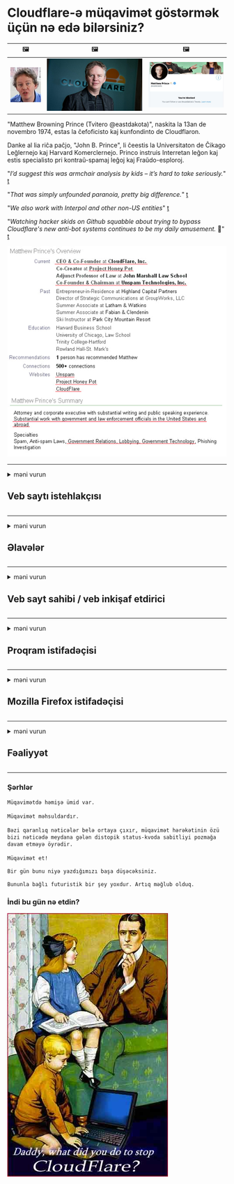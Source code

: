 # Cloudflare-ə müqavimət göstərmək üçün nə edə bilərsiniz?

| 🖼 | 🖼 | 🖼 |
| --- | --- | --- |
| ![](../image/matthew_prince_teen.jpg) | ![](../image/matthew_prince.jpg) | ![](../image/blockedbymatthewprince.jpg) |


"Matthew Browning Prince (Tvitero @eastdakota)", naskita la 13an de novembro 1974, estas la ĉefoficisto kaj kunfondinto de Cloudflaron.

Danke al lia riĉa paĉjo, "John B. Prince", li ĉeestis la Universitaton de Ĉikago Leĝlernejo kaj Harvard Komerclernejo.
Princo instruis Interretan leĝon kaj estis specialisto pri kontraŭ-spamaj leĝoj kaj Fraŭdo-esploroj.


"*I’d suggest this was armchair analysis by kids – it’s hard to take seriously.*" [t](https://www.theguardian.com/technology/2015/nov/19/cloudflare-accused-by-anonymous-helping-isis)

"*That was simply unfounded paranoia, pretty big difference.*"  [t](https://twitter.com/xxdesmus/status/992757936123359233)

"*We also work with Interpol and other non-US entities*" [t](https://twitter.com/eastdakota/status/1203028504184360960)

"*Watching hacker skids on Github squabble about trying to bypass Cloudflare's new anti-bot systems continues to be my daily amusement.* 🍿" [t](https://twitter.com/eastdakota/status/1273277839102656515)


![](../image/whoismp.jpg)

---


<details>
<summary>məni vurun

## Veb saytı istehlakçısı
</summary>


- Sevdiyiniz veb sayt Cloudflare istifadə edirsə, onlara Cloudflare istifadə etməmələrini söyləyin.
  - Facebook, Reddit, Twitter və ya Mastodon kimi sosial mediada sızlamaq heç bir fərq yaratmır. [Əməliyyatlar hashtaglardan daha yüksəkdir.](https://twitter.com/phyzonloop/status/1274132092490862594)
  - Özünüzü faydalı etmək istəyirsinizsə veb sayt sahibi ilə əlaqə saxlamağa çalışın.

[Cloudflare dedi](https://github.com/Eloston/ungoogled-chromium/issues/783):
```
Problemlə üzləşdiyiniz xüsusi xidmətlər və ya saytlar üçün administratorlarla əlaqə saxlamağınızı və təcrübənizi bölüşməyinizi tövsiyə edirik.
```

[Bunu istəmirsinizsə, veb sayt sahibi heç vaxt bu problemi bilmir.](../PEOPLE.md)

![](../image/liberapay.jpg)

[Uğurlu nümunə](https://counterpartytalk.org/t/turn-off-cloudflare-on-counterparty-co-plz/164/5).<br>
Probleminiz var? [Səsini indi qaldır.](https://github.com/maraoz/maraoz.github.io/issues/1) Aşağıdakı nümunə.

```
Siz sadəcə şirkət senzurasına və kütləvi nəzarətə kömək edirsiniz.
http://crimeflare.eu.org
```

```
Veb səhifəniz, CloudFlare-in məxfiliyi sui-istifadə edən xüsusi divarlı bağçasındadır.
http://crimeflare.eu.org
```

- Veb saytının məxfilik siyasətini oxumaq üçün bir az vaxt ayırın.
  - veb sayt Cloudflare-nin arxasındadırsa və ya veb sayt Cloudflare-a qoşulmuş xidmətlərdən istifadə edirsə.

"Cloudflare" nin nə olduğunu izah etməli və məlumatlarınızı Cloudflare ilə bölüşmək üçün icazə istəməlisiniz. Bunu etməmək, etibarın pozulmasına səbəb olacaq və sözügedən veb saytın qarşısını almaq lazımdır.

[Qəbul edilə bilən bir məxfilik siyasəti nümunəsi burada](https://archive.is/bDlTz) ("Subprocessors" > "Entity Name")

```
Məxfilik siyasətinizi oxudum və Cloudflare sözünü tapa bilmirəm.
Məlumatlarımı Cloudflare-ə qidalandırmağa davam etsəniz, məlumatlarınızı sizinlə bölüşməkdən imtina edirəm.
http://crimeflare.eu.org
```

Bu, Cloudflare sözünün olmayan gizlilik siyasətinin bir nümunəsidir.
[Liberland Jobs](https://archive.is/daKIr) [privacy policy](https://docsend.com/view/feiwyte):

![](../image/cfwontobey.jpg)

Cloudflare öz məxfilik siyasətinə malikdir.
[Cloudflare doxxing insanları sevir.](https://www.reddit.com/r/GamerGhazi/comments/2s64fe/be_wary_reporting_to_cloudflare/)

Veb saytın qeydiyyatdan keçmə forması üçün yaxşı bir nümunə.
AFAIK, sıfır veb sayt bunu edir. Onlara etibar edəcəksən?

```
"XYZ üçün qeydiyyatdan keç" düyməsinə basaraq, xidmət şərtlərimizi və məxfilik bəyanatımızı qəbul edirsiniz.
Ayrıca Cloudflare ilə məlumatlarınızı paylaşmağı və cloudflare-nin məxfilik bəyanatını qəbul etməyi qəbul edirsiniz.
Cloudflare məlumatlarınızı sızdırsa və ya serverlərimizə qoşulmağınıza icazə verməzsə, bizim günahımız deyil. [*]

[ Qeydiyyatdan keçmək ] [ razı deyiləm ]
```
[*] [PEOPLE.md](../PEOPLE.md)


- Onların xidmətindən istifadə etməməyə çalışın. Cloudflare tərəfindən izlənildiyini unutmayın.
  - ["I'm in your TLS, sniffin' your passworz"](../image/iminurtls.jpg)

- Digər veb səhifəni axtarın. İnternetdə alternativlər və fürsətlər var!

- Dostlarınızı Tor'dan gündəlik istifadə etməyə inandırın.
  - Anonimlik açıq internetin standartı olmalıdır!
  - [Tor layihəsinin bu layihəni bəyənmədiyini unutmayın.](../HISTORY.md)

</details>

------

<details>
<summary>məni vurun

## Əlavələr
</summary>

- Brauzeriniz Firefox, Tor Browser və ya Ungoogled Chromium varsa, aşağıdakı bu əlavələrdən birini istifadə edin.
  - Başqa yeni əlavə əlavə etmək istəyirsinizsə əvvəlcə bu barədə soruşun.


| Ad | İnkişaf etdirici | Dəstək | Blok edə bilərsiniz | Xəbər verə bilər | Chrome |
| -------- | -------- | -------- | -------- | -------- | -------- |
| [Bloku Cloudflaron MITM-Atakon](../subfiles/about.bcma.md) | #Addon | [ ? ](http://crimeflare.eu.org/) | **Bəli**     | **Bəli**     |  **Bəli** |
| [Ĉu ligoj estas vundeblaj al MITM-atako?](../subfiles/about.ismm.md) | #Addon | [ ? ](http://crimeflare.eu.org/) | Yox     | **Bəli**     |  **Bəli** |
| [Ĉu ĉi tiuj ligoj blokos Tor-uzanton?](../subfiles/about.isat.md) | #Addon | [ ? ](http://crimeflare.eu.org/) | Yox     | **Bəli**     |  **Bəli** |
| [Block Cloudflare MITM Attack](https://trac.torproject.org/projects/tor/attachment/ticket/24351/block_cloudflare_mitm_attack-1.0.14.1-an%2Bfx.xpi)<br>[**DELETED BY TOR PROJECT**](../HISTORY.md) | nullius | [ ? ](../tool/block_cloudflare_mitm_fx), [Link](http://crimeflare.eu.org/) | **Bəli**     | **Bəli**     |  Yox |
| [TPRB](http://34ahehcli3epmhbu2wbl6kw6zdfl74iyc4vg3ja4xwhhst332z3knkyd.onion/) | Sw | [ ? ](http://34ahehcli3epmhbu2wbl6kw6zdfl74iyc4vg3ja4xwhhst332z3knkyd.onion/) | **Bəli**     | **Bəli**     |  Yox |
| [Detect Cloudflare](https://addons.mozilla.org/en-US/firefox/addon/detect-cloudflare/) | Frank Otto | [ ? ](https://github.com/traktofon/cf-detect) | Yox     | **Bəli**     |  Yox |
| [True Sight](https://addons.mozilla.org/en-US/firefox/addon/detect-cloudflare-plus/) | claustromaniac | [ ? ](https://github.com/claustromaniac/detect-cloudflare-plus) | Yox     | **Bəli**     |  Yox |
| [Which Cloudflare datacenter am I visiting?](https://addons.mozilla.org/en-US/firefox/addon/cf-pop/) | 依云 | [ ? ](https://github.com/lilydjwg/cf-pop) | Yox     | **Bəli**     |  Yox |


- "Decentraleyes" "CDNJS (Cloudflare)" ilə əlaqəni dayandıra bilər.
  - Bir çox istəyin şəbəkələrə çatmasının qarşısını alır və saytların pozulmaması üçün yerli fayllara xidmət edir.
  - Geliştirici cavab verdi: "[very concerning indeed](https://github.com/Synzvato/decentraleyes/issues/236#issuecomment-352049501)", "[widespread usage severely centralizes the web](https://github.com/Synzvato/decentraleyes/issues/251#issuecomment-366752049)"

- [Ayrıca Cloudflare sertifikatını Sertifikat Təşkilatınızdan (CA) çıxara və ya inana bilməzsiniz.](https://www.ssl.com/how-to/remove-root-certificate-firefox/)

</details>

------

<details>
<summary>məni vurun

## Veb sayt sahibi / veb inkişaf etdirici
</summary>


![](../image/word_cloudflarefree.jpg)

- Cloudflare həllini istifadə etməyin, Dövr.
  - Bundan daha yaxşısını edə bilərsən, düzdür? [Cloudflare abunəliklərini, planlarını, domenlərini və ya hesablarını necə silmək lazım olduğunu izah edin.](https://support.cloudflare.com/hc/en-us/articles/200167776-Removing-subscriptions-plans-domains-or-accounts)

| 🖼 | 🖼 |
| --- | --- |
| ![](../image/htmlalertcloudflare.jpg) | ![](../image/htmlalertcloudflare2.jpg) |

- Daha çox müştəri istəyirsiniz? Sən nə edəcəyini bilirsən. İpucu "yuxarıdakı sətir" dir.
  - [Salam, "Məxfiliyinizi ciddiyə alırıq" yazmısınız, amma "Səhv 403 Qadağan Anonim Proxy-yə icazə verilmir" yazısını aldım.](https://it.slashdot.org/story/19/02/19/0033255/stop-saying-we-take-your-privacy-and-security-seriously) Tor Or VPN-i niyə bloklayırsınız? [Və niyə müvəqqəti e-poçtları bloklayırsınız?](http://523kpawzkarw3j6afz2elxfs4h3hfclomkcmbjs6kaimo4lokympi6yd.onion/)

![](../image/anonexist.jpg)

- Cloudflare istifadə kəsilmə şansını artıracaq. Serveriniz aşağıda və ya Cloudflare işləməyibsə, ziyarətçilər veb saytınıza daxil ola bilməzlər.
  - [Həqiqətən Cloudflare-nin heç vaxt azalmayacağını düşündünüzmü?](https://www.ibtimes.com/cloudflare-down-not-working-sites-producing-504-gateway-timeout-errors-2618008) [Another](https://twitter.com/Jedduff/status/1097875615997399040) [sample](https://twitter.com/search?f=tweets&vertical=default&q=Cloudflare%20is%20having%20problems). [Need more](../PEOPLE.md)?

![](../image/cloudflareinternalerror.jpg)

- Cloudflare-dən "API xidmətinizi", "proqram yeniləmə serverinizi" və ya "RSS lentinizi" vəkil etmək üçün istifadə etmək müştərinizə zərər verəcəkdir. Bir müştəri sizə zəng edərək "API'nizi artıq istifadə edə bilmərəm" dedi və nə baş verdiyini bilmirsiniz. Cloudflare səssizcə müştərinizi blok edə bilər. Sizcə bunun yaxşı olduğunu düşünürsünüz?
  - Bir çox RSS oxucu müştərisi və RSS oxucu onlayn xidməti var. İnsanların abunə olmasına icazə vermirsinizsə, niyə RSS lentini yayımlayırsınız?

![](../image/rssfeedovercf.jpg)

- HTTPS sertifikatına ehtiyacınız var? "Şifrələyək" istifadə edin və ya sadəcə CA şirkətindən satın alın.

- DNS serverinə ehtiyacınız var? Öz serverinizi qura bilmirsiniz? Onlara necə: [Hurricane Electric Free DNS](https://dns.he.net/), [Dyn.com](https://dyn.com/dns/), [1984 Hosting](https://www.1984hosting.com/), [Afraid.Org (TOR istifadə edirsinizsə, administrator hesabınızı silin)](https://freedns.afraid.org/)

- Hosting xidməti axtarırsınız? Yalnız pulsuz? Onlara necə: [Onion Service](http://vww6ybal4bd7szmgncyruucpgfkqahzddi37ktceo3ah7ngmcopnpyyd.onion/en/security/network-security/tor/onionservices-best-practices), [Free Web Hosting Area](https://freewha.com/), [Autistici/Inventati Web Site Hosting](https://www.autinv5q6en4gpf4.onion/services/website), [Github Pages](https://pages.github.com/), [Surge](https://surge.sh/)
  - [Cloudflare alternativləri](../subfiles/cloudflare-alternatives.md)

- "Cloudflare-ipfs.com" istifadə edirsiniz? [Cloudflare IPFS-nin pis olduğunu bilirsinizmi?](../PEOPLE.md)

- Serverinizə OWASP və Fail2Ban kimi Veb Tətbiq Firewall quraşdırın və düzgün şəkildə konfiqurasiya edin.
  - Torun qarşısını almaq bir həll yolu deyil. Hamını yalnız kiçik pis istifadəçilər üçün cəzalandırmayın.

- "Cloudflare Warp" istifadəçilərinin veb saytınıza daxil olmasını yönləndirin və ya bloklayın. İmkan varsa bir səbəb göstər.

> IP siyahısı: "[Cloudflare cari IP aralıkları](cloudflare_inc/)"

> A: Sadəcə onları bloklayın

```
server {
...
deny 173.245.48.0/20;
deny 103.21.244.0/22;
deny 103.22.200.0/22;
deny 103.31.4.0/22;
deny 141.101.64.0/18;
deny 108.162.192.0/18;
deny 190.93.240.0/20;
deny 188.114.96.0/20;
deny 197.234.240.0/22;
deny 198.41.128.0/17;
deny 162.158.0.0/15;
deny 104.16.0.0/12;
deny 172.64.0.0/13;
deny 131.0.72.0/22;
deny 2400:cb00::/32;
deny 2606:4700::/32;
deny 2803:f800::/32;
deny 2405:b500::/32;
deny 2405:8100::/32;
deny 2a06:98c0::/29;
deny 2c0f:f248::/32;
...
}
```

> B: Xəbərdarlıq səhifəsinə yönləndirin

```
http {
...
geo $iscf {
default 0;
173.245.48.0/20 1;
103.21.244.0/22 1;
103.22.200.0/22 1;
103.31.4.0/22 1;
141.101.64.0/18 1;
108.162.192.0/18 1;
190.93.240.0/20 1;
188.114.96.0/20 1;
197.234.240.0/22 1;
198.41.128.0/17 1;
162.158.0.0/15 1;
104.16.0.0/12 1;
172.64.0.0/13 1;
131.0.72.0/22 1;
2400:cb00::/32 1;
2606:4700::/32 1;
2803:f800::/32 1;
2405:b500::/32 1;
2405:8100::/32 1;
2a06:98c0::/29 1;
2c0f:f248::/32 1;
}
...
}

server {
...
if ($iscf) {rewrite ^ https://example.com/cfwsorry.php;}
...
}

<?php
header('HTTP/1.1 406 Not Acceptable');
echo <<<CLOUDFLARED
Thank you for visiting ourwebsite.com!<br />
We are sorry, but we can't serve you because your connection is being intercepted by Cloudflare.<br />
Please read http://crimeflare.eu.org for more information.<br />
CLOUDFLARED;
die();
```

- Sərbəstliyə inanırsınızsa və anonim istifadəçiləri salamlayırsınızsa Tor Onion Service və ya I2P insite qurun.

- Digər Clearnet / Tor ikili veb sayt operatorlarından məsləhət alın və adsız dostlar qazanın!

</details>

------

<details>
<summary>məni vurun

## Proqram istifadəçisi
</summary>


- Discord CloudFlare istifadə edir. Alternativlər? Tövsiyə edirik [**Briar** (Android)](https://f-droid.org/en/packages/org.briarproject.briar.android/), [Ricochet (PC)](https://ricochet.im/), [Tox + Tor (Android/PC)](https://tox.chat/download.html)
  - Briar, Tor daemonunu ehtiva edir, beləliklə Orbot'u quraşdırmanıza ehtiyac yoxdur.
  - Qwtch developers, Open Privacy, stop_cloudflare layihəsini xəbərdarlıq etmədən git xidmətlərindən sildi.

- Debian GNU / Linux və ya hər hansı bir türev istifadə edirsinizsə, abunə olun: [bug #831835](https://bugs.debian.org/cgi-bin/bugreport.cgi?bug=831835). Bacardığınız təqdirdə, yamağın yoxlanmasına kömək edin və qulluqçunun qəbul edilməli olub olmadığı barədə düzgün nəticəyə gəlməsinə kömək edin.

- Həmişə bu brauzerləri tövsiyə edin.

| Ad | İnkişaf etdirici | Dəstək | Şərh |
| -------- | -------- | -------- | -------- |
| [Ungoogled-Chromium](https://ungoogled-software.github.io/ungoogled-chromium-binaries/) | Eloston | [ ? ](https://github.com/Eloston/ungoogled-chromium) | PC (Win, Mac, Linux)  _!Tor_ |
| [Bromite](https://www.bromite.org/fdroid) | Bromite | [ ? ](https://github.com/bromite/bromite/issues) | Android  _!Tor_ |
| [Tor Browser](https://www.torproject.org/download/) | Tor Project | [ ? ](https://support.torproject.org/) | PC (Win, Mac, Linux)  _Tor_|
| [Tor Browser Android](https://www.torproject.org/download/) | Tor Project | [ ? ](https://support.torproject.org/) | Android  _Tor_|
| [Onion Browser](https://itunes.apple.com/us/app/onion-browser/id519296448?mt=8) | Mike Tigas | [ ? ](https://github.com/OnionBrowser/OnionBrowser/issues) | Apple iOS  _Tor_|
| [GNU/Icecat](https://www.gnu.org/software/gnuzilla/) | GNU | [ ? ](https://www.gnu.org/software/gnuzilla/) | PC (Linux) |
| [IceCatMobile](https://f-droid.org/en/packages/org.gnu.icecat/) | GNU | [ ? ](https://lists.gnu.org/mailman/listinfo/bug-gnuzilla) | Android |
| [Iridium Browser](https://iridiumbrowser.de/about/) | Iridium | [ ? ](https://github.com/iridium-browser/iridium-browser/) | PC (Win, Mac, Linux, OpenBSD) |


Digər proqramın məxfiliyi mükəmməl deyil. Bu Tor brauzerinin "mükəmməl" olması demək deyil.
İnternet və texnologiyada 100% təhlükəsiz və ya 100% özəl bir şey yoxdur.

- Tor istifadə etmək istəmirsiniz? Tor daemon ilə istənilən brauzerdən istifadə edə bilərsiniz.
  - [Qeyd edək ki, Tor layihəsi bunu bəyənmir.](https://support.torproject.org/tbb/tbb-9/) Bunu edə bilsəniz Tor brauzerindən istifadə edin.
- [Tor ilə Chromium necə istifadə olunur](../subfiles/chromium_tor.md)


Digər proqramın məxfiliyindən danışaq.

- [Əgər həqiqətən Firefox istifadə etməlisinizsə, "Firefox ESR" seçin.](https://www.mozilla.org/en-US/firefox/organizations/)
  - [Firefox - Casus proqram nəzarətçisi](https://spyware.neocities.org/articles/firefox.html)
  - [Firefox azad danışığı rədd edir, azad danışmağı qadağan edir](https://web.archive.org/web/20200423010026/https://reclaimthenet.org/firefox-rejects-free-speech-bans-free-speech-commenting-plugin-dissenter-from-its-extensions-gallery/)
  - ["100+ mənfi səs. Bir proqram şirkətinə sadiq qalmağı xahiş edir ... proqram bu günlərdə çoxdur."](https://old.reddit.com/r/firefox/comments/gutdiw/weve_got_work_to_do_the_mozilla_blog/fslbbb6/)
  - [Niyə Firefox mənə URL çubuğumda sponsorlu bağlantıları göstərir?](https://www.reddit.com/r/firefox/comments/jybx2w/uh_why_is_firefox_showing_me_sponsored_links_in/)
  - [Mozilla - təcəssüm etdirilmiş şeytan](https://digdeeper.neocities.org/ghost/mozilla.html)

- [Unutmayın, Mozilla Cloudflare xidmətindən istifadə edir.](https://www.robtex.com/dns-lookup/www.mozilla.org) [Məhsullarında Cloudflare'nin DNS xidmətindən də istifadə edirlər.](https://www.theregister.co.uk/2018/03/21/mozilla_testing_dns_encryption/)

- [Mozilla rəsmi olaraq bu bileti rədd etdi.](https://bugzilla.mozilla.org/show_bug.cgi?id=1426618)

- [Firefox Focus bir zarafatdır.](https://github.com/mozilla-mobile/focus-android/issues/1743) [Telemetri söndürməyə söz verdilər, amma dəyişdirdilər.](https://github.com/mozilla-mobile/focus-android/issues/4210)

- [PaleMoon / Basilisk geliştiricisi Cloudflare'yi sevir.](https://github.com/mozilla-mobile/focus-android/issues/1743#issuecomment-345993097)
  - [Pale Moon-un Arxiv Serveri 18 ay ərzində zərərli proqramı qıraraq yaydı](https://www.reddit.com/r/privacytoolsIO/comments/cc808y/pale_moons_archive_server_hacked_and_spread/)
  - Tor istifadəçilərinə də nifrət edir - "[Tora qarşı düşmənçilik etsin. Hesab edirəm ki, əksər saytlar Tor-a qarşı son dərəcə yüksək sui-istifadə faktorunu nəzərə alaraq düşmən olmalıdır.](https://github.com/yacy/yacy_search_server/issues/314#issuecomment-565932097)"

- [Waterfox-un ciddi "ev telefonları" problemi var](https://spyware.neocities.org/articles/waterfox.html)

- [Google Chrome bir casus proqramdır.](https://www.gnu.org/proprietary/malware-google.en.html)
  - [Google fəaliyyətinizi profillər.](https://spyware.neocities.org/articles/chrome.html)

- [SRWare Iron çox sayda telefonu ev bağlantısı edir.](https://spyware.neocities.org/articles/iron.html) Google domenlərinə də qoşulur.

- [Brave Browser Facebook / Twitter izləyicilərinin siyahısını yazdı.](https://www.bleepingcomputer.com/news/security/facebook-twitter-trackers-whitelisted-by-brave-browser/)
  - [Budur daha çox məsələ.](https://spyware.neocities.org/articles/brave.html)
  - [binance ortaq şəxsiyyəti](https://twitter.com/cryptonator1337/status/1269594587716374528)

- [Microsoft Edge, Facebook-a Flash kodunu istifadəçilərin arxasında işləməyə imkan verir.](https://www.zdnet.com/article/microsoft-edge-lets-facebook-run-flash-code-behind-users-backs/)

- [Vivaldi gizliliğinize hörmət etmir.](https://spyware.neocities.org/articles/vivaldi.html)

- [Opera casus proqram səviyyəsi: Son dərəcə yüksəkdir](https://spyware.neocities.org/articles/opera.html)

- Apple iOS: [Əsasən zərərli proqram olduğu üçün iOS istifadə etməməlisiniz.](https://www.gnu.org/proprietary/malware-apple.html)

Bu səbəbdən yalnız yuxarıdakı cədvəli tövsiyə edirik. Başqa heçnə.

</details>

------

<details>
<summary>məni vurun

## Mozilla Firefox istifadəçisi
</summary>


- "Firefox Nightly" Mozilla serverlərinə imtina üsulu olmadan debaq səviyyəsində məlumat göndərəcəkdir.
  - [Mozilla serverləri Cloudflare-dən nəfəs alır](https://www.digwebinterface.com/?hostnames=www.mozilla.org%0D%0Amozilla.cloudflare-dns.com&type=&ns=resolver&useresolver=8.8.4.4&nameservers=)

- Firefox-un Mozilla serverlərinə qoşulmasını qadağan etmək mümkündür.
  - [Mozilla'nın siyasət şablonları təlimatı](https://github.com/mozilla/policy-templates/blob/master/README.md)
  - Bu hiylənin sonrakı versiyada işini dayandıra biləcəyini unutmayın, çünki Mozilla özlərini ağ siyahıya almağı sevir.
  - Onları tamamilə bloklamaq üçün firewall və DNS filtrindən istifadə edin.

"`/distribution/policies.json`"

>     "WebsiteFilter": {
> 		"Block": [
> 		"*://*.mozilla.com/*",
> 		"*://*.mozilla.net/*",
> 		"*://*.mozilla.org/*",
> 		"*://webcompat.com/*",
> 		"*://*.firefox.com/*",
> 		"*://*.thunderbird.net/*",
> 		"*://*.cloudflare.com/*"
> 		]
>     },


- ~~Mozilla izləyicisindəki bir səhv haqqında məlumat verin, Cloudflare istifadə etməmələrini söyləyin.~~ Bugzilla ilə əlaqədar bir səhv hesabatı var idi. Bir çox insan narahatlıqlarını yayımladı, lakin səhv 2018-ci ildə admin tərəfindən gizlədildi.

- Firefox-da DOH-i deaktiv edə bilərsiniz.
  - [Firefox-un standart DNS provayderini dəyişdirin](../subfiles/change-firefox-dns.md)

![](../image/firefoxdns.jpg)

- [ISP olmayan DNS istifadə etmək istəyirsinizsə, OpenNIC Tier2 DNS xidmətindən və ya Cloudflare olmayan DNS xidmətlərindən istifadə etməyi düşünün.](https://wiki.opennic.org/start)
![](../image/opennic.jpg)
  - Cloudflare'ı DNS ilə bloklayın. [Crimeflare DNS](https://dns.crimeflare.eu.org/)

- Toru DNS həll edici olaraq istifadə edə bilərsiniz. [Tor mütəxəssisi deyilsinizsə, burada sual verin.](https://tor.stackexchange.com/)

> **Necə?**
> 1. Tor'u yükləyin və kompüterinizə quraşdırın.
> 2. Bu sətri "torrc" faylına əlavə edin.
> DNSPort 127.0.0.1:53
> 3. Tor'u yenidən başladın.
> 4. Kompüterinizin DNS serverini "127.0.0.1" olaraq seçin.

</details>

------

<details>
<summary>məni vurun

## Fəaliyyət
</summary>


- Ətrafınızdakılara Cloudflare təhlükələri barədə danışın.

- [Bu deposu yaxşılaşdırmağa kömək edin.](http://crimeflare.eu.org).
  - Həm siyahılar, həm ona qarşı olan mübahisələr, həm də detallar.

- [Cloudflare (və bənzər şirkətlər) ilə əlaqəli işlərin səhv olduğu yerləri sənədləşdirin və ictimaiyyətə təqdim edin, bunu etdiyiniz zaman bu deposu qeyd etməyinizə əmin olun](http://crimeflare.eu.org) :)

- Varsayılan olaraq Tor'dan daha çox insanı istifadə edin, beləliklə vebləri dünyanın müxtəlif yerləri baxımından təcrübə edə biləsiniz.

- Sosial mediada və ət məkanında dünyanı Cloudflare-dən azad etməyə həsr olunmuş qruplara başlayın.

- Uyğun olduğu təqdirdə, bu depodakı bu qruplarla əlaqə qurun - bu, qrup şəklində birlikdə işləməyi koordinasiya etmək üçün bir yer ola bilər.

- [Cloudflare’ə mənalı olmayan bir korporativ alternativ təqdim edə bilən bir işə başlayın.](../subfiles/cloudflare-alternatives.md)

- Heç olmasa Cloudflare qarşı çox qatlı müdafiə təmin etməyə kömək edəcək hər hansı bir alternativ barədə bizə məlumat verin.

- Bir Cloudflare müştərisisinizsə, gizlilik ayarlarınızı təyin edin və onları pozmalarını gözləyin.
  - [Sonra onları spam əleyhinə / gizlilik pozuntusu ittihamları altına salın.](https://twitter.com/thexpaw/status/1108424723233419264)

- Amerika Birləşmiş Ştatlarındasınızsa və sözügedən veb sayt bank və ya mühasibdirsə, Gramm-Leach-Bliley Qanunu və ya Dəyişiklikləri olan Amerikalılar Qanunu ilə qanuni təzyiq göstərməyə çalışın və nə qədər olduğunuzu bizə hesabatla bildirin. .

- Veb sayt dövlət saytlarıdırsa, ABŞ Konstitusiyasının 1-ci Dəyişikliyinə əsasən qanuni təzyiq göstərməyə çalışın.

- AB vətəndaşıysanız, ümumi məlumatların qorunması qaydalarına əsasən şəxsi məlumatlarınızı göndərmək üçün veb saytla əlaqə saxlayın. Məlumatlarınızı verməkdən imtina edərlərsə, bu qanun pozuntusudur.

- Veb saytında xidmət təklif etdiyini iddia edən şirkətlər üçün, onları istehlakçı hüquqlarını müdafiə edən təşkilatlara və BBB-yə "yalan reklam" olaraq bildirməyə çalışın. Cloudflare veb saytlarına Cloudflare serverləri xidmət göstərir.

- [BTİ, ABŞ kontekstində Cloudflare-nin antitrest qanunlarının üzərinə düşə biləcəyi qədər böyüməyə başladığını təklif edir.](https://www.itu.int/en/ITU-T/Workshops-and-Seminars/20181218/Documents/Geoff_Huston_Presentation.pdf)

- GNU GPL versiyası 4-ün, belə bir xidmətin arxasında mənbə kodunun saxlanmasına qarşı bir müddəa ehtiva edə biləcəyini düşünmək olar, bütün GPLv4 və sonrakı proqramlar üçün Tor istifadəçilərinə qarşı ayrıseçkilik etməyən bir vasitə ilə ən azı mənbə kodunun əldə edilə bilməsi tələb olunur.

</details>

------

### Şərhlər

```
Müqavimətdə həmişə ümid var.

Müqavimət məhsuldardır.

Bəzi qaranlıq nəticələr belə ortaya çıxır, müqavimət hərəkətinin özü bizi nəticədə meydana gələn distopik status-kvoda sabitliyi pozmağa davam etməyə öyrədir.

Müqavimət et!
```

```
Bir gün bunu niyə yazdığımızı başa düşəcəksiniz.
```

```
Bununla bağlı futuristik bir şey yoxdur. Artıq məğlub olduq.
```

### İndi bu gün nə etdin?


![](../image/stopcf.jpg)
